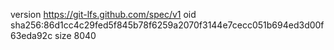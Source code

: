 version https://git-lfs.github.com/spec/v1
oid sha256:86d1cc4c29fed5f845b78f6259a2070f3144e7cecc051b694ed3d00f63eda92c
size 8040
